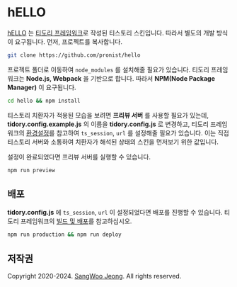 # hELLO

[hELLO](https://pronist.tistory.com/5) 는 [티도리 프레임워크](https://github.com/pronist/tidory/wiki)로 작성된 티스토리 스킨입니다. 따라서 별도의 개발 방식이 요구됩니다. 먼저, 프로젝트를 복사합니다.

```bash
git clone https://github.com/pronist/hello
```

프로젝트 폴더로 이동하여 `node_modules` 를 설치해줄 필요가 있습니다. 티도리 프레임워크는 **Node.js, Webpack** 을 기반으로 합니다. 따라서 **NPM(Node Package Manager)** 이 요구됩니다.

```bash
cd hello && npm install
```

티스토리 치환자가 적용된 모습을 보려면 **프리뷰 서버** 를 사용할 필요가 있는데, **tidory.config.example.js** 의 이름을 **tidory.config.js** 로 변경하고, 티도리 프레임워크의 [환경설정](https://github.com/pronist/tidory/wiki/Configuration)를 참고하여 `ts_session`, `url` 를 설정해줄 필요가 있습니다. 이는 직접 티스토리 서버와 소통하여 치환자가 해석된 상태의 스킨을 먼저보기 위한 값입니다.

설정이 완료되었다면 프리뷰 서버를 실행할 수 있습니다.

```bash
npm run preview
```

## 배포

**tidory.config.js** 에 `ts_session`, `url` 이 설정되었다면 배포를 진행할 수 있습니다. 티도리 프레임워크의 [빌드 및 배포](https://github.com/pronist/tidory/wiki/Deployment)를 참고하십시오.

```bash
npm run production && npm run deploy
```

## 저작권

Copyright 2020-2024. [SangWoo Jeong](https://github.com/pronist). All rights reserved.
